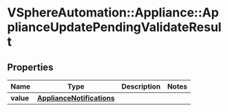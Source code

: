 # VSphereAutomation::Appliance::ApplianceUpdatePendingValidateResult

## Properties
Name | Type | Description | Notes
------------ | ------------- | ------------- | -------------
**value** | [**ApplianceNotifications**](ApplianceNotifications.md) |  | 


